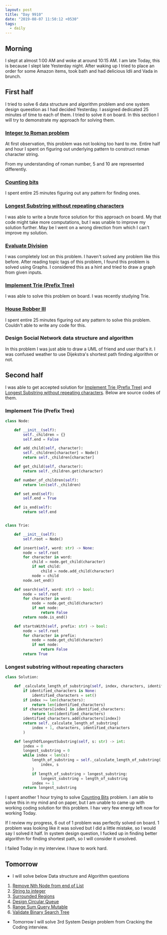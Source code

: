 ```yaml
---
layout: post
title: "Day 9910"
date: "2019-08-07 11:50:12 +0530"
tags:
  - daily
---
```


## Morning

I slept at almost 1:00 AM and woke at around 10:15 AM. I am late Today, this is
because I slept late Yesterday night. After waking up I tried to place an order
for some Amazon items, took bath and had delicious Idli and Vada in brunch.


## First half

I tried to solve 6 data structure and algorithm problem and one system design
queestion as I had decided Yesterday. I assigned dedicated 25 minutes of time to
each of them. I tried to solve it on board. In this section I will try to
demonstrate my approach for solving them.

### [Integer to Roman problem](https://leetcode.com/problems/integer-to-roman/)

At first observation, this problem was not looking too hard to me. Entire half
and hour I spent on figuring out underlying pattern to construct roman character
string.

From my understanding of roman number, 5 and 10 are represented differently.

### [Counting bits](https://leetcode.com/problems/counting-bits/)

I spent entire 25 minutes figuring out any pattern for finding ones.


### [Longest Substring without repeating characters][longest_substring_without_repeating_characters]

I was able to write a brute force solution for this approach on board. My that
code might take more computations, but I was unable to improve my solution
further. May be I went on a wrong direction from which I can't improve my
solution.

### [Evaluate Division](https://leetcode.com/problems/evaluate-division/)

I was completely lost on this problem. I haven't solved any problem like this
before. After reading topic tags of this problem, I found this problem is solved
using Graphs. I considered this as a hint and tried to draw a graph from given
inputs.


### [Implement Trie (Prefix Tree)][implement_trie_prefix_tree]

I was able to solve this problem on board. I was recently studying Trie.


### [House Robber III](https://leetcode.com/problems/house-robber-iii/)

I spent entire 25 minutes figuring out any pattern to solve this problem.
Couldn't able to write any code for this.


### Design Social Network data structure and algorithm

In this problem I was just able to draw a UML of friend and user that's it. I
was confused weather to use Dijekstra's shortest path finding algorithm or not.


## Second half

I was able to get accepted solution for [Implement Trie (Prefix
Tree)][implement_trie_prefix_tree] and [Longest Substring without repeating
characters][longest_substring_without_repeating_characters]. Below are source
codes of them.

### Implement Trie (Prefix Tree)


```python
class Node:

    def __init__(self):
        self._children = {}
        self.end = False

    def add_child(self, character):
        self._children[character] = Node()
        return self._children[character]

    def get_child(self, character):
        return self._children.get(character)

    def number_of_children(self):
        return len(self._children)

    def set_end(self):
        self.end = True

    def is_end(self):
        return self.end


class Trie:

    def __init__(self):
        self.root = Node()

    def insert(self, word: str) -> None:
        node = self.root
        for character in word:
            child = node.get_child(character)
            if not child:
                child = node.add_child(character)
            node = child
        node.set_end()

    def search(self, word: str) -> bool:
        node = self.root
        for character in word:
            node = node.get_child(character)
            if not node:
                return False
        return node.is_end()

    def startsWith(self, prefix: str) -> bool:
        node = self.root
        for character in prefix:
            node = node.get_child(character)
            if not node:
                return False
        return True
```

### Longest substring without repeating characters

```python
class Solution:

    def _calculate_length_of_substring(self, index, characters, identified_characters=None):
        if identified_characters is None:
            identified_characters = set()
        if index >= len(characters):
            return len(identified_characters)
        if characters[index] in identified_characters:
            return len(identified_characters)
        identified_characters.add(characters[index])
        return self._calculate_length_of_substring(
            index + 1, characters, identified_characters
        )

    def lengthOfLongestSubstring(self, s: str) -> int:
        index = 0
        longest_substring = 0
        while index < len(s):
            length_of_substring = self._calculate_length_of_substring(
                index, s
            )
            if length_of_substring > longest_substring:
                longest_substring = length_of_substring
            index += 1
        return longest_substring
```

I spent another 1 hour trying to solve [Counting Bits][counting_bits] problem. I
am able to solve this in my mind and on paper, but I am unable to came up with
working coding solution for this problem. I hav very few energy left now for
working Today.

If I review my progress, 6 out of 1 problem was perfectly solved on board. 1
problem was looking like it was solved but I did a little mistake, so I would
say I solved it half. In system design question, I fucked up in finding better
algorithm for finding shortest path, so I will consider it unsolved.

I failed Today in my interview. I have to work hard.


## Tomorrow

* I will solve below Data structure and Algorithm questions

 1. [Remove Nth Node from end of List](https://leetcode.com/problems/remove-nth-node-from-end-of-list/)
 2. [String to integer](https://leetcode.com/problems/string-to-integer-atoi/)
 3. [Surrounded Regions](https://leetcode.com/problems/surrounded-regions/)
 4. [Design Circular Queue](https://leetcode.com/problems/design-circular-queue/)
 5. [Range Sum Query Mutable](https://leetcode.com/problems/range-sum-query-mutable/)
 6. [Validate Binary Search Tree](https://leetcode.com/problems/validate-binary-search-tree/)

* Tomorrow I will solve 3rd System Design problem from Cracking the Coding
  interview.

[implement_trie_prefix_tree]: https://leetcode.com/problems/implement-trie-prefix-tree/
[longest_substring_without_repeating_characters]: https://leetcode.com/problems/longest-substring-without-repeating-characters/
[counting_bits]: https://leetcode.com/problems/counting-bits/
